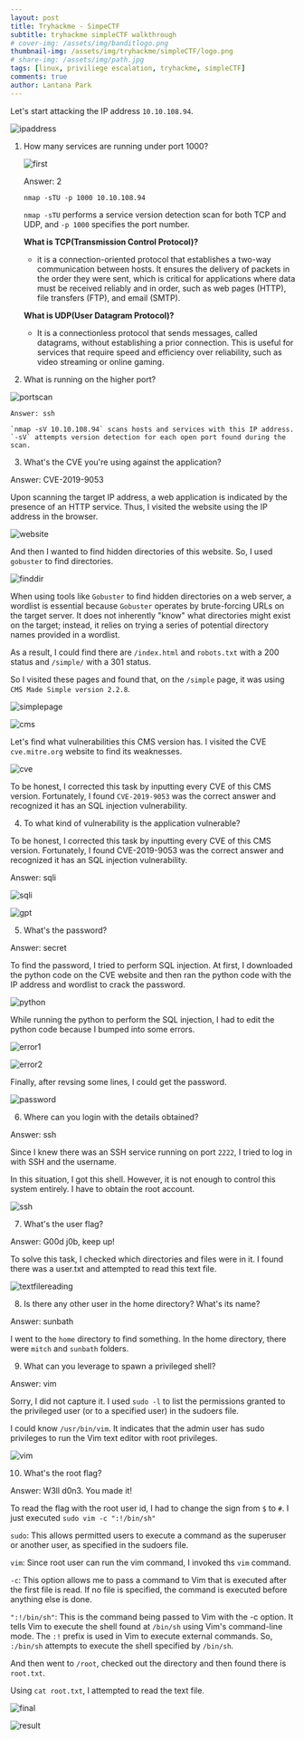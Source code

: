 ```yaml
---
layout: post
title: Tryhackme - SimpeCTF
subtitle: tryhackme simpleCTF walkthrough
# cover-img: /assets/img/banditlogo.png
thumbnail-img: /assets/img/tryhackme/simpleCTF/logo.png
# share-img: /assets/img/path.jpg
tags: [linux, priviliege escalation, tryhackme, simpleCTF]
comments: true
author: Lantana Park
---
```


Let's start attacking the IP address `10.10.108.94`.

![ipaddress](/assets/img/tryhackme/simpleCTF/Screenshot%202024-03-15%20at%2020.23.35.png)

1. How many services are running under port 1000?

    ![first](/assets/img/tryhackme/simpleCTF/Screenshot%202024-03-15%20at%2023.36.40.png)

    Answer: 2

    `nmap -sTU -p 1000 10.10.108.94`

    `nmap -sTU` performs a service version detection scan for both TCP and UDP, and `-p 1000` specifies the port number.

    **What is TCP(Transmission Control Protocol)?**

    - it is a connection-oriented protocol that establishes a two-way communication between hosts. It ensures the delivery of packets in the order they were sent, which is critical for applications where data must be received reliably and in order, such as web pages (HTTP), file transfers (FTP), and email (SMTP).

    **What is UDP(User Datagram Protocol)?**

    - It is a connectionless protocol that sends messages, called datagrams, without establishing a prior connection. This is useful for services that require speed and efficiency over reliability, such as video streaming or online gaming.

2. What is running on the higher port?

![portscan](/assets/img/tryhackme/simpleCTF/Screenshot%202024-03-15%20at%2020.19.55.png)

    Answer: ssh

    `nmap -sV 10.10.108.94` scans hosts and services with this IP address. `-sV` attempts version detection for each open port found during the scan.

3. What's the CVE you're using against the application?

Answer: CVE-2019-9053

Upon scanning the target IP address, a web application is indicated by the presence of an HTTP service. Thus, I visited the website using the IP address in the browser.

![website](/assets/img/tryhackme/simpleCTF/Screenshot%202024-03-16%20at%2009.36.16.png)

And then I wanted to find hidden directories of this website. So, I used `gobuster` to find directories.

![finddir](/assets/img/tryhackme/simpleCTF/Screenshot%202024-03-15%20at%2020.54.56.png)

When using tools like `Gobuster` to find hidden directories on a web server, a wordlist is essential because `Gobuster` operates by brute-forcing URLs on the target server. It does not inherently "know" what directories might exist on the target; instead, it relies on trying a series of potential directory names provided in a wordlist.

As a result, I could find there are `/index.html` and `robots.txt` with a 200 status and `/simple/` with a 301 status.

So I visited these pages and found that, on the `/simple` page, it was using `CMS Made Simple version 2.2.8`.

![simplepage](/assets/img/tryhackme/simpleCTF/Screenshot%202024-03-15%20at%2020.49.46.png)

![cms](/assets/img/tryhackme/simpleCTF/Screenshot%202024-03-15%20at%2020.49.34.png)

Let's find what vulnerabilities this CMS version has. I visited the CVE `cve.mitre.org` website to find its weaknesses.

![cve](/assets/img/tryhackme/simpleCTF/Screenshot%202024-03-15%20at%2020.49.24.png)

To be honest, I corrected this task by inputting every CVE of this CMS version. Fortunately, I found `CVE-2019-9053` was the correct answer and recognized it has an SQL injection vulnerability.

4. To what kind of vulnerability is the application vulnerable?

To be honest, I corrected this task by inputting every CVE of this CMS version. Fortunately, I found CVE-2019-9053 was the correct answer and recognized it has an SQL injection vulnerability.

Answer: sqli

![sqli](/assets/img/tryhackme/simpleCTF/Screenshot%202024-03-15%20at%2021.17.29.png)

![gpt](/assets/img/tryhackme/simpleCTF/Screenshot%202024-03-15%20at%2021.22.13.png)

5. What's the password?

Answer: secret

To find the password, I tried to perform SQL injection. At first, I downloaded the python code on the CVE website and then ran the python code with the IP address and wordlist to crack the password.

![python](/assets/img/tryhackme/simpleCTF/Screenshot%202024-03-15%20at%2020.54.56.png)

While running the python to perform the SQL injection, I had to edit the python code because I bumped into some errors.

![error1](/assets/img/tryhackme/simpleCTF/Screenshot%202024-03-15%20at%2022.12.44.png)

![error2](/assets/img/tryhackme/simpleCTF/Screenshot%202024-03-15%20at%2022.12.55.png)

Finally, after revsing some lines, I could get the password.

![password](/assets/img/tryhackme/simpleCTF/Screenshot%202024-03-15%20at%2022.17.47.png)

6. Where can you login with the details obtained?

Answer: ssh

Since I knew there was an SSH service running on port `2222`, I tried to log in with SSH and the username.

In this situation, I got this shell. However, it is not enough to control this system entirely. I have to obtain the root account.

![ssh](/assets/img/tryhackme/simpleCTF/Screenshot%202024-03-15%20at%2022.25.27.png)

7. What's the user flag?

Answer: G00d j0b, keep up!

To solve this task, I checked which directories and files were in it. I found there was a user.txt and attempted to read this text file.

![textfilereading](/assets/img/tryhackme/simpleCTF/Screenshot%202024-03-15%20at%2022.26.40.png)

8. Is there any other user in the home directory? What's its name?

Answer: sunbath

I went to the `home` directory to find something. In the home directory, there were `mitch` and `sunbath` folders.

9. What can you leverage to spawn a privileged shell?

Answer: vim

Sorry, I did not capture it. I used `sudo -l` to list the permissions granted to the privileged user (or to a specified user) in the sudoers file.

I could know `/usr/bin/vim`. It indicates that the admin user has sudo privileges to run the Vim text editor with root privileges.

![vim](/assets/img/tryhackme/simpleCTF/Screenshot%202024-03-15%20at%2022.48.10.png)

10. What's the root flag?

Answer: W3ll d0n3. You made it!

To read the flag with the root user id, I had to change the sign from `$` to `#`. I just executed `sudo vim -c ":!/bin/sh"`

`sudo`: This allows permitted users to execute a command as the superuser or another user, as specified in the sudoers file.

`vim`: Since root user can run the vim command, I invoked ths `vim` command.

`-c`: This option allows me to pass a command to Vim that is executed after the first file is read. If no file is specified, the command is executed before anything else is done.

`":!/bin/sh"`: This is the command being passed to Vim with the -c option. It tells Vim to execute the shell found at `/bin/sh` using Vim's command-line mode. The `:!` prefix is used in Vim to execute external commands. So, `:/bin/sh` attempts to execute the shell specified by `/bin/sh`.

And then went to `/root`, checked out the directory and then found there is `root.txt`.

Using `cat root.txt`, I attempted to read the text file.

![final](/assets/img/tryhackme/simpleCTF/Screenshot%202024-03-15%20at%2022.48.10.png)

![result](/assets/img/tryhackme/simpleCTF/Screenshot%202024-03-16%20at%2011.07.09.png)
